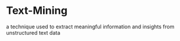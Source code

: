 # Text-Mining
a technique used to extract meaningful information and insights from unstructured text data
